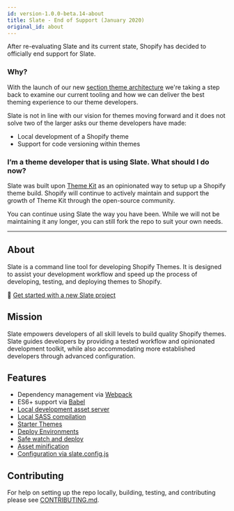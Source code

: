 ```yaml
---
id: version-1.0.0-beta.14-about
title: Slate - End of Support (January 2020)
original_id: about
---
```


After re-evaluating Slate and its current state, Shopify has decided to officially end support for Slate.

### Why?

With the launch of our new [section theme architecture](https://help.shopify.com/en/themes/development/sections-architecture) we're taking a step back to examine our current tooling and how we can deliver the best theming experience to our theme developers. 

Slate is not in line with our vision for themes moving forward and it does not solve two of the larger asks our theme developers have made:

* Local development of a Shopify theme
* Support for code versioning within themes

### I’m a theme developer that is using Slate. What should I do now?

Slate was built upon [Theme Kit](https://github.com/Shopify/themekit) as an opinionated way to setup up a Shopify theme build. Shopify will continue to actively maintain and support the growth of Theme Kit through the open-source community.

You can continue using Slate the way you have been. While we will not be maintaining it any longer, you can still fork the repo to suit your own needs.

<hr />

## About

Slate is a command line tool for developing Shopify Themes. It is designed to assist your development workflow and speed up the process of developing, testing, and deploying themes to Shopify.

🚀 [Get started with a new Slate project](create-a-new-slate-project)

## Mission

Slate empowers developers of all skill levels to build quality Shopify themes. Slate guides developers by providing a tested workflow and opinionated development toolkit, while also accommodating more established developers through advanced configuration.

## Features

- Dependency management via [Webpack](https://webpack.js.org/)
- ES6+ support via [Babel](https://babeljs.io/)
- [Local development asset server](local-development)
- [Local SASS compilation](styles-with-liquid#liquid-with-css-custom-properties)
- [Starter Themes](starter-themes)
- [Deploy Environments](deploy-environments)
- [Safe watch and deploy](local-development#prompt-if-deploying-to-published-theme)
- [Asset minification](asset-minification)
- [Configuration via slate.config.js](slate-configuration)

## Contributing

For help on setting up the repo locally, building, testing, and contributing
please see [CONTRIBUTING.md](https://github.com/Shopify/slate/blob/master/CONTRIBUTING.md).
